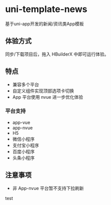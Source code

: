 # uni-template-news
基于uni-app开发的新闻/资讯类App模板

## 体验方式
同步/下载项目后，拖入 HBuilderX 中即可运行体验。

## 特点
* 兼容多个平台
* 自定义组件实现顶部选项卡切换
* App 平台使用 nvue 进一步优化体验

### 平台支持
* app-vue
* app-nvue
* H5
* 微信小程序
* 支付宝小程序
* 百度小程序
* 头条小程序

## 注意事项
* 非 App-nvue 平台暂不支持下拉刷新


test
